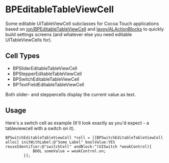 # BPEditableTableViewCell

Some editable UITableViewCell subclasses for Cocoa Touch applications based on [jon/BPEditableTableViewCell](https://github.com/jon/BPEditableTableViewCell) and [lavoy/ALActionBlocks](https://github.com/lavoy/ALActionBlocks) to quickly build settings screens (and whatever else you need editable UITableViewCells for).


## Cell Types

* BPSliderEditableTableViewCell
* BPStepperEditableTableViewCell
* BPSwitchEditableTableViewCell
* BPTextFieldEditableTableViewCell

Both slider- and steppercells display the current value as text.


## Usage
Here's a switch cell as example (It'll look exactly as you'd expect - a tableviewcell with a switch on it).

    BPSwitchEditableTableViewCell *cell = [[BPSwitchEditableTableViewCell alloc] initWithLabel:@"Some Label" boolValue:YES reuseIdentifier:@"switchCell" andBlock:^(UISwitch *weakControl){
                BOOL someValue = weakControl.on;
            }];
